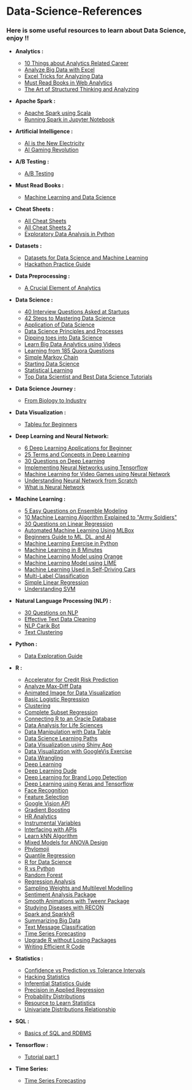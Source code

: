 # Data-Science-References

### Here is some useful resources to learn about Data Science, enjoy !!

* __Analytics :__
  * [10 Things about Analytics Related Career](https://www.analyticsvidhya.com/10-analytics-related-career/)
  * [Analyze Big Data with Excel](http://www.datasciencecentral.com/profiles/blogs/how-to-analyze-big-data-with-excel?utm_content=buffer7c1a9&utm_medium=social&utm_source=twitter.com&utm_campaign=buffer)
  * [Excel Tricks for Analyzing Data](https://www.analyticsvidhya.com/blog/2015/11/excel-tips-tricks-data-analysis/)
  * [Must Read Books in Web Analytics](https://www.analyticsvidhya.com/blog/2013/10/read-books-web-analytics/)
  * [The Art of Structured Thinking and Analyzing](https://www.analyticsvidhya.com/blog/2013/06/art-structured-thinking-analyzing/)
  
* __Apache Spark :__
  * [Apache Spark using Scala](https://www.analyticsvidhya.com/blog/2017/01/scala/)
  * [Running Spark in Jupyter Notebook](https://cloudxlab.com/blog/running-pyspark-jupyter-notebook/)
  
* __Artificial Intelligence :__
  * [AI is the New Electricity](https://www.youtube.com/watch?v=21EiKfQYZXc)
  * [AI Gaming Revolution](https://www.youtube.com/watch?v=Xhec39dVGDE)
  
* __A/B Testing :__
  * [A/B Testing](https://www.facebook.com/techinasiaID/videos/1633276160058453/)
  
* __Must Read Books :__
  * [Machine Learning and Data Science](http://www.kdnuggets.com/2017/04/10-free-must-read-books-machine-learning-data-science.html)
  
* __Cheat Sheets :__
  * [All Cheat Sheets](http://www.kdnuggets.com/2017/09/essential-data-science-machine-learning-deep-learning-cheat-sheets.html)
  * [All Cheat Sheets 2](https://startupsventurecapital.com/essential-cheat-sheets-for-machine-learning-and-deep-learning-researchers-efb6a8ebd2e5)
  * [Exploratory Data Analysis in Python](https://www.analyticsvidhya.com/blog/2015/06/infographic-cheat-sheet-data-exploration-python/)

* __Datasets :__
  * [Datasets for Data Science and Machine Learning](https://elitedatascience.com/datasets)
  * [Hackathon Practice Guide](https://www.analyticsvidhya.com/blog/2015/06/hackathon-practice-guide-analytics-vidhya/)
  
* __Data Preprocessing :__
  * [A Crucial Element of Analytics](https://www.analyticsvidhya.com/blog/2016/12/data-pre-processing-a-crucial-element-of-analytics-driven-embedded-systems/)

* __Data Science :__
  * [40 Interview Questions Asked at Startups](https://www.analyticsvidhya.com/blog/2016/09/40-interview-questions-asked-at-startups-in-machine-learning-data-science/)
  * [42 Steps to Mastering Data Science](http://www.kdnuggets.com/2017/08/42-steps-mastering-data-science.html)
  * [Application of Data Science](https://www.analyticsvidhya.com/blog/2015/09/applications-data-science/)
  * [Data Science Principles and Processes](https://www.techinasia.com/talk/data-science-simplified-principles-processes)
  * [Dipping toes into Data Science](https://www.techinasia.com/talk/dipping-toes-data-science)
  * [Learn Big Data Analytics using Videos](https://www.analyticsvidhya.com/blog/2015/07/big-data-analytics-youtube-ted-resources/)
  * [Learning from 185 Quora Questions](https://unsupervisedmethods.com/learning-machine-learning-and-nlp-from-185-quora-questions-cebe42e47da8)
  * [Simple Markov Chain](https://www.analyticsvidhya.com/blog/2014/07/solve-business-case-simple-markov-chain/)
  * [Starting Data Science](https://www.techinasia.com/talk/start-data-science)
  * [Statistical Learning](https://www.techinasia.com/talk/data-science-simplified-statistical-learning)
  * [Top Data Scientist and Best Data Science Tutorials](https://www.analyticsvidhya.com/blog/2015/07/github-special-data-scientists-to-follow-best-tutorials/)
  
* __Data Science Journey :__
  * [From Biology to Industry](https://www.r-bloggers.com/from-biology-to-industry-a-bloggers-journey-to-data-science/)
  
* __Data Visualization :__
  * [Tableu for Beginners](https://www.analyticsvidhya.com/blog/2017/07/data-visualisation-made-easy/)
  
* __Deep Learning and Neural Network:__
  * [6 Deep Learning Applications for Beginner](https://www.analyticsvidhya.com/blog/2017/02/6-deep-learning-applications-beginner-python/)
  * [25 Terms and Concepts in Deep Learning](https://www.analyticsvidhya.com/blog/2017/05/25-must-know-terms-concepts-for-beginners-in-deep-learning/)
  * [30 Questions on Deep Learning](https://www.analyticsvidhya.com/blog/2017/08/skilltest-deep-learning/)
  * [Implementing Neural Networks using Tensorflow](https://www.analyticsvidhya.com/blog/2016/10/an-introduction-to-implementing-neural-networks-using-tensorflow/)
  * [Machine Learning for Video Games using Neural Network](https://www.youtube.com/watch?v=qv6UVOQ0F44)
  * [Understanding Neural Network from Scratch](https://www.analyticsvidhya.com/blog/2017/05/neural-network-from-scratch-in-python-and-r/)
  * [What is Neural Network](http://www.datascribble.com/blog/deep-learning/deep-learning-tensorflow-series-part-1-neural-network/)

  
* __Machine Learning :__
  * [5 Easy Questions on Ensemble Modeling](https://www.analyticsvidhya.com/blog/2015/09/questions-ensemble-modeling/)
  * [10 Machine Learning Algorithm Explained to "Army Soldiers"](https://www.analyticsvidhya.com/blog/2015/12/10-machine-learning-algorithms-explained-army-soldier/)
  * [30 Questions on Linear Regression](https://www.analyticsvidhya.com/blog/2017/07/30-questions-to-test-a-data-scientist-on-linear-regression/)
  * [Automated Machine Learning Using MLBox](https://www.analyticsvidhya.com/blog/2017/07/mlbox-library-automated-machine-learning/)
  * [Beginners Guide to ML, DL, and AI](https://www.techinasia.com/ai-machine-deep-learning)
  * [Machine Learning Exercise in Python](http://www.kdnuggets.com/2017/07/machine-learning-exercises-python-introductory-tutorial-series.html)
  * [Machine Learning in 8 Minutes](https://www.techinasia.com/talk/8-machine-learning-8-minutes)
  * [Machine Learning Model using Orange](https://www.analyticsvidhya.com/blog/2017/09/building-machine-learning-model-fun-using-orange/)
  * [Machine Learning Model using LIME](https://www.analyticsvidhya.com/blog/2017/06/building-trust-in-machine-learning-models/)
  * [Machine Learning Used in Self-Driving Cars](http://www.kdnuggets.com/2017/06/machine-learning-algorithms-used-self-driving-cars.html)
  * [Multi-Label Classification](https://www.analyticsvidhya.com/blog/2017/08/introduction-to-multi-label-classification/)
  * [Simple Linear Regression](https://www.techinasia.com/talk/data-science-simplified-linear-regression-models)
  * [Understanding SVM](https://www.analyticsvidhya.com/blog/2017/09/understaing-support-vector-machine-example-code/)
  
* __Natural Language Processing (NLP) :__
  * [30 Questions on NLP](https://www.analyticsvidhya.com/blog/2017/07/30-questions-test-data-scientist-natural-language-processing-solution-skilltest-nlp/)
  * [Effective Text Data Cleaning](https://www.analyticsvidhya.com/blog/2014/11/text-data-cleaning-steps-python/)
  * [NLP Carik Bot](https://medium.com/@luridarmawan/natural-language-processing-nlp-sederhana-dari-carik-bot-78952b618695)
  * [Text Clustering](https://machinelearningblogs.com/2017/01/26/text-clustering-get-quick-insights-from-unstructured-data/)

* __Python :__
  * [Data Exploration Guide](https://www.analyticsvidhya.com/blog/2015/04/comprehensive-guide-data-exploration-sas-using-python-numpy-scipy-matplotlib-pandas/)
 
* __R :__
  * [Accelerator for Credit Risk Prediction](https://www.r-bloggers.com/data-science-accelerator-for-credit-risk-prediction/)
  * [Analyze Max-Diff Data](https://www.r-bloggers.com/how-to-analyze-max-diff-data-in-r/)
  * [Animated Image for Data Visualization](https://www.analyticsvidhya.com/blog/2017/06/a-study-on-global-seismic-activity-between-1965-and-2016/)
  * [Basic Logistic Regression](https://www.analyticsvidhya.com/blog/2015/10/basics-logistic-regression/)
  * [Clustering](https://www.r-bloggers.com/clustering/)
  * [Complete Subset Regression](https://www.r-bloggers.com/complete-subset-regressions-simple-and-powerful/)
  * [Connecting R to an Oracle Database](https://www.r-bloggers.com/connecting-r-to-an-oracle-database/)
  * [Data Analysis for Life Sciences](https://www.r-bloggers.com/data-analysis-for-life-sciences/)
  * [Data Manipulation with Data Table](https://www.r-bloggers.com/data-manipulation-with-data-table-part-1/)
  * [Data Science Learning Paths](https://www.analyticsvidhya.com/learning-paths-data-science-business-analytics-business-intelligence-big-data/learning-path-r-data-science/)
  * [Data Visualization using Shiny App](https://www.analyticsvidhya.com/blog/2016/10/creating-interactive-data-visualization-using-shiny-app-in-r-with-examples/)
  * [Data Visualization with GoogleVis Exercise](https://www.r-exercises.com/2017/06/04/data-visualization-with-googlevis-exercises-part-1/)
  * [Data Wrangling](https://www.r-exercises.com/2017/05/24/data-wrangling-part-1-io/)
  * [Deep Learning](https://www.r-bloggers.com/deep-learning-with-r/)
  * [Deep Learning Dude](https://www.r-bloggers.com/deep-learning-dude-pt-1/)
  * [Deep Learning for Brand Logo Detection](https://www.r-bloggers.com/deep-learning-for-brand-logo-detection/)
  * [Deep Learning using Keras and Tensorflow](https://www.analyticsvidhya.com/blog/2017/06/getting-started-with-deep-learning-using-keras-in-r/)
  * [Face Recognition](https://www.r-bloggers.com/face-recognition-in-r/)
  * [Feature Selection](https://www.analyticsvidhya.com/blog/2016/03/select-important-variables-boruta-package/)
  * [Google Vision API](https://www.r-bloggers.com/google-vision-api-in-r-rooglevision/)
  * [Gradient Boosting](https://www.analyticsvidhya.com/blog/2015/09/complete-guide-boosting-methods/)
  * [HR Analytics](https://www.r-bloggers.com/hr-analytics-using-machine-learning-to-predict-employee-turnover/)
  * [Instrumental Variables](https://www.r-exercises.com/2017/05/15/instrumental-variables-in-r-exercises-part-1/)
  * [Interfacing with APIs](https://www.r-bloggers.com/interfacing-with-apis-using-r-the-basics/)
  * [Learn kNN Algorithm](https://www.analyticsvidhya.com/blog/2015/08/learning-concept-knn-algorithms-programming/)
  * [Mixed Models for ANOVA Design](https://www.r-bloggers.com/mixed-models-for-anova-designs-with-one-observation-per-unit-of-observation-and-cell-of-the-design/)
  * [Phylomoji](https://www.r-bloggers.com/phylomoji-with-ggtree-and-emojifont-2/)
  * [Quantile Regression](https://www.r-bloggers.com/quantile-regression-in-r-exercises/)
  * [R for Data Science](http://r4ds.had.co.nz/)
  * [R vs Python](https://www.r-bloggers.com/r-vs-python-different-similarities-and-similar-differences/)
  * [Random Forest](https://www.r-bloggers.com/random-forests-in-r/)
  * [Regression Analysis](https://www.r-bloggers.com/regression-analysis-what-you-shouldve-been-taught-but-werent-and-were-taught-but-shouldnt-have-been/)
  * [Sampling Weights and Multilevel Modelling](https://www.r-bloggers.com/sampling-weights-and-multilevel-modeling-in-r/)
  * [Sentiment Analysis Package](https://www.r-bloggers.com/package-sentimentanalysis-released-on-cran/)
  * [Smooth Animations with Tweenr Package](https://www.r-bloggers.com/create-smooth-animations-in-r-with-the-tweenr-package/)
  * [Studying Diseases with RECON](https://www.r-bloggers.com/studying-disease-with-r-recon-the-r-epidemics-consortium/)
  * [Spark and SparklyR](https://www.r-bloggers.com/new-series-r-and-big-data-concentrating-on-spark-and-sparklyr/)
  * [Summarizing Big Data](https://www.r-bloggers.com/summarizing-big-data-in-r/)
  * [Text Message Classification](https://www.r-bloggers.com/text-message-classification/)
  * [Time Series Forecasting](https://shiring.github.io/forecasting/2017/05/28/retail_forcasting_part1)
  * [Upgrade R without Losing Packages](https://www.r-bloggers.com/upgrade-r-without-losing-your-packages/)
  * [Writing Efficient R Code](https://www.r-bloggers.com/new-r-course-writing-efficient-r-code/)

* __Statistics :__
  * [Confidence vs Prediction vs Tolerance Intervals](http://statisticsbyjim.com/hypothesis-testing/confidence-prediction-tolerance-intervals/)
  * [Hacking Statistics](https://www.r-bloggers.com/hacking-statistics-or-how-i-learned-to-stop-worrying-about-calculus-and-love-stats-exercises-part-1/)
  * [Inferential Statistics Guide](https://www.analyticsvidhya.com/blog/2017/01/comprehensive-practical-guide-inferential-statistics-data-science/)
  * [Precision in Applied Regression](http://statisticsbyjim.com/regression/prediction-precision-applied-regression/)
  * [Probability Distributions](https://www.analyticsvidhya.com/blog/2017/09/6-probability-distributions-data-science/)
  * [Resource to Learn Statistics](https://www.analyticsvidhya.com/resource-statitics/)
  * [Univariate Distributions Relationship](http://www.math.wm.edu/~leemis/chart/UDR/UDR.html)
  
* __SQL :__
  * [Basics of SQL and RDBMS](https://www.analyticsvidhya.com/blog/2015/03/basics-sql-rdbms/)
  
* __Tensorflow :__
  * [Tutorial part 1](https://machinelearningblogs.com/2017/09/07/tensorflow-tutorial-part-1-introduction/)
  
* __Time Series:__
  * [Time Series Forecasting](https://www.r-bloggers.com/data-science-for-business-time-series-forecasting-part-1-eda-data-preparation/)
